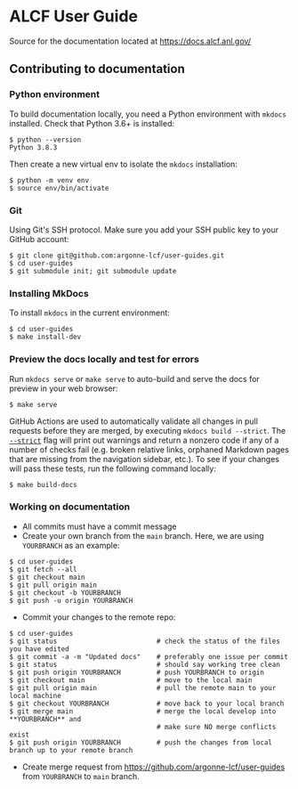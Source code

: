 # ALCF User Guide
Source for the documentation located at https://docs.alcf.anl.gov/

## Contributing to documentation

### Python environment

To build documentation locally, you need a Python environment with `mkdocs` installed.  Check that Python 3.6+ is installed:

```
$ python --version
Python 3.8.3
```

Then create a new virtual env to isolate the `mkdocs` installation:
```
$ python -m venv env
$ source env/bin/activate
```

### Git

Using Git's SSH protocol. Make sure you add your SSH public key to your GitHub account:

```
$ git clone git@github.com:argonne-lcf/user-guides.git
$ cd user-guides
$ git submodule init; git submodule update
```

### Installing MkDocs

To install `mkdocs` in the current environment: 

```
$ cd user-guides
$ make install-dev
```

### Preview the docs locally and test for errors

Run `mkdocs serve` or `make serve` to auto-build and serve the docs for preview in your web browser:
```
$ make serve
```

GitHub Actions are used to automatically validate all changes in pull requests before they are merged, by executing `mkdocs build --strict`. The [`--strict`](https://www.mkdocs.org/user-guide/configuration/#validation) flag will print out warnings and return a nonzero code if any of a number of checks fail (e.g. broken relative links, orphaned Markdown pages that are missing from the navigation sidebar, etc.). To see if your changes will pass these tests, run the following command locally:
```
$ make build-docs
```

### Working on documentation

* All commits must have a commit message
* Create your own branch from the `main` branch.  Here, we are using `YOURBRANCH` as an example:
```
$ cd user-guides
$ git fetch --all
$ git checkout main
$ git pull origin main
$ git checkout -b YOURBRANCH
$ git push -u origin YOURBRANCH
```
* Commit your changes to the remote repo:
```
$ cd user-guides
$ git status                         # check the status of the files you have edited
$ git commit -a -m "Updated docs"    # preferably one issue per commit
$ git status                         # should say working tree clean
$ git push origin YOURBRANCH         # push YOURBRANCH to origin
$ git checkout main                  # move to the local main
$ git pull origin main               # pull the remote main to your local machine
$ git checkout YOURBRANCH            # move back to your local branch
$ git merge main                     # merge the local develop into **YOURBRANCH** and
                                     # make sure NO merge conflicts exist
$ git push origin YOURBRANCH         # push the changes from local branch up to your remote branch
```
* Create merge request from https://github.com/argonne-lcf/user-guides from `YOURBRANCH` to `main` branch.

